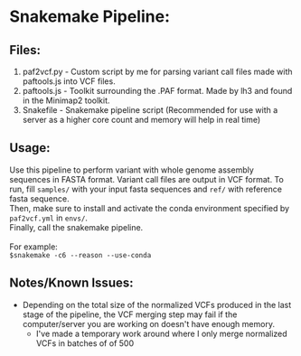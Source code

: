# Snakemake Pipeline:
## Files:
1. paf2vcf.py - Custom script by me for parsing variant call files made with paftools.js into VCF files.
2. paftools.js - Toolkit surrounding the .PAF format. Made by lh3 and found in the Minimap2 toolkit.
3. Snakefile - Snakemake pipeline script (Recommended for use with a server as a higher core count and memory will help in real time)

## Usage:
Use this pipeline to perform variant with whole genome assembly sequences in FASTA format. Variant call files are output in VCF format. 
To run, fill ```samples/``` with your input fasta sequences and ```ref/``` with reference fasta sequence. <br>
Then, make sure to install and activate the conda environment specified by ```paf2vcf.yml``` in ```envs/```.<br>
Finally, call the snakemake pipeline. <br>
<br>
For example:<br>
```$snakemake -c6 --reason --use-conda```<br>

## Notes/Known Issues:
- Depending on the total size of the normalized VCFs produced in the last stage 
of the pipeline, the VCF merging step may fail if the computer/server you are 
working on doesn't have enough memory.
    - I've made a temporary work around where I only merge normalized VCFs in batches of
    of 500
